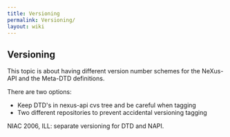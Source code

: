 ```yaml
---
title: Versioning
permalink: Versioning/
layout: wiki
---
```


Versioning
----------

This topic is about having different version number schemes for the
NeXus-API and the Meta-DTD definitions.

There are two options:

-   Keep DTD's in nexus-api cvs tree and be careful when tagging
-   Two different repositories to prevent accidental versioning tagging

NIAC 2006, ILL: separate versioning for DTD and NAPI.
